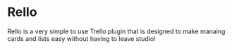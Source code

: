 # Rello
Rello is a very simple to use Trello plugin that is designed to make manaing cards and lists easy without having to leave studio!
